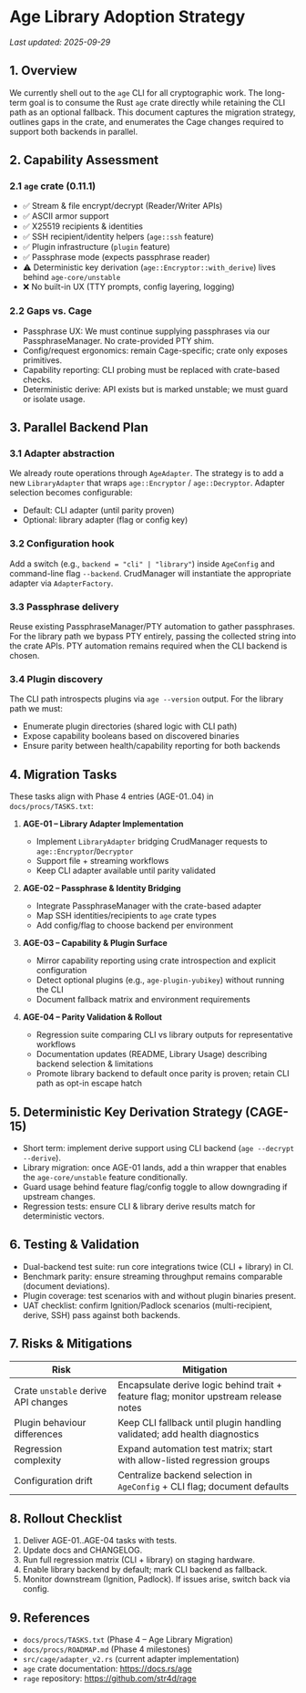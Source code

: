 # Age Library Adoption Strategy

_Last updated: 2025-09-29_

## 1. Overview

We currently shell out to the `age` CLI for all cryptographic work. The long-term goal is to consume the Rust `age` crate directly while retaining the CLI path as an optional fallback. This document captures the migration strategy, outlines gaps in the crate, and enumerates the Cage changes required to support both backends in parallel.

## 2. Capability Assessment

### 2.1 `age` crate (0.11.1)
- ✅ Stream & file encrypt/decrypt (Reader/Writer APIs)
- ✅ ASCII armor support
- ✅ X25519 recipients & identities
- ✅ SSH recipient/identity helpers (`age::ssh` feature)
- ✅ Plugin infrastructure (`plugin` feature)
- ✅ Passphrase mode (expects passphrase reader)
- ⚠️ Deterministic key derivation (`age::Encryptor::with_derive`) lives behind `age-core/unstable`
- ❌ No built-in UX (TTY prompts, config layering, logging)

### 2.2 Gaps vs. Cage
- Passphrase UX: We must continue supplying passphrases via our PassphraseManager. No crate-provided PTY shim.
- Config/request ergonomics: remain Cage-specific; crate only exposes primitives.
- Capability reporting: CLI probing must be replaced with crate-based checks.
- Deterministic derive: API exists but is marked unstable; we must guard or isolate usage.

## 3. Parallel Backend Plan

### 3.1 Adapter abstraction
We already route operations through `AgeAdapter`. The strategy is to add a new `LibraryAdapter` that wraps `age::Encryptor` / `age::Decryptor`. Adapter selection becomes configurable:
- Default: CLI adapter (until parity proven)
- Optional: library adapter (flag or config key)

### 3.2 Configuration hook
Add a switch (e.g., `backend = "cli" | "library"`) inside `AgeConfig` and command-line flag `--backend`. CrudManager will instantiate the appropriate adapter via `AdapterFactory`.

### 3.3 Passphrase delivery
Reuse existing PassphraseManager/PTY automation to gather passphrases. For the library path we bypass PTY entirely, passing the collected string into the crate APIs. PTY automation remains required when the CLI backend is chosen.

### 3.4 Plugin discovery
The CLI path introspects plugins via `age --version` output. For the library path we must:
- Enumerate plugin directories (shared logic with CLI path)
- Expose capability booleans based on discovered binaries
- Ensure parity between health/capability reporting for both backends

## 4. Migration Tasks

These tasks align with Phase 4 entries (AGE-01..04) in `docs/procs/TASKS.txt`:

1. **AGE-01 – Library Adapter Implementation**
   - Implement `LibraryAdapter` bridging CrudManager requests to `age::Encryptor`/`Decryptor`
   - Support file + streaming workflows
   - Keep CLI adapter available until parity validated

2. **AGE-02 – Passphrase & Identity Bridging**
   - Integrate PassphraseManager with the crate-based adapter
   - Map SSH identities/recipients to `age` crate types
   - Add config/flag to choose backend per environment

3. **AGE-03 – Capability & Plugin Surface**
   - Mirror capability reporting using crate introspection and explicit configuration
   - Detect optional plugins (e.g., `age-plugin-yubikey`) without running the CLI
   - Document fallback matrix and environment requirements

4. **AGE-04 – Parity Validation & Rollout**
   - Regression suite comparing CLI vs library outputs for representative workflows
   - Documentation updates (README, Library Usage) describing backend selection & limitations
   - Promote library backend to default once parity is proven; retain CLI path as opt-in escape hatch

## 5. Deterministic Key Derivation Strategy (CAGE-15)

- Short term: implement derive support using CLI backend (`age --decrypt --derive`).
- Library migration: once AGE-01 lands, add a thin wrapper that enables the `age-core/unstable` feature conditionally.
- Guard usage behind feature flag/config toggle to allow downgrading if upstream changes.
- Regression tests: ensure CLI & library derive results match for deterministic vectors.

## 6. Testing & Validation

- Dual-backend test suite: run core integrations twice (CLI + library) in CI.
- Benchmark parity: ensure streaming throughput remains comparable (document deviations).
- Plugin coverage: test scenarios with and without plugin binaries present.
- UAT checklist: confirm Ignition/Padlock scenarios (multi-recipient, derive, SSH) pass against both backends.

## 7. Risks & Mitigations

| Risk | Mitigation |
|------|------------|
| Crate `unstable` derive API changes | Encapsulate derive logic behind trait + feature flag; monitor upstream release notes |
| Plugin behaviour differences | Keep CLI fallback until plugin handling validated; add health diagnostics |
| Regression complexity | Expand automation test matrix; start with allow-listed regression groups |
| Configuration drift | Centralize backend selection in `AgeConfig` + CLI flag; document defaults |

## 8. Rollout Checklist

1. Deliver AGE-01..AGE-04 tasks with tests.
2. Update docs and CHANGELOG.
3. Run full regression matrix (CLI + library) on staging hardware.
4. Enable library backend by default; mark CLI backend as fallback.
5. Monitor downstream (Ignition, Padlock). If issues arise, switch back via config.

## 9. References

- `docs/procs/TASKS.txt` (Phase 4 – Age Library Migration)
- `docs/procs/ROADMAP.md` (Phase 4 milestones)
- `src/cage/adapter_v2.rs` (current adapter implementation)
- `age` crate documentation: https://docs.rs/age
- `rage` repository: https://github.com/str4d/rage

